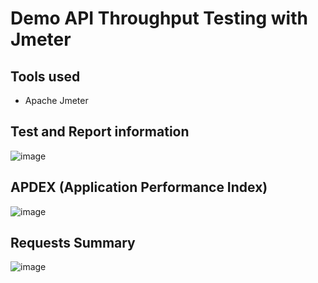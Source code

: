 # Demo API Throughput Testing with Jmeter

## Tools used
- Apache Jmeter

## Test and Report information
![image](https://github.com/user-attachments/assets/3ffbc067-ff6a-423e-9d3d-a5d879f1eee0)

## APDEX (Application Performance Index)
![image](https://github.com/user-attachments/assets/6dd23916-8683-4f1e-9590-9493612764e6)

## Requests Summary
![image](https://github.com/user-attachments/assets/b4b64c50-04ed-41e2-95eb-27f22e5a0185)

